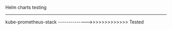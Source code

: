 Helm charts testing
***********************

kube-prometheus-stack    -------------->>>>>>>>>>>>>    Tested
